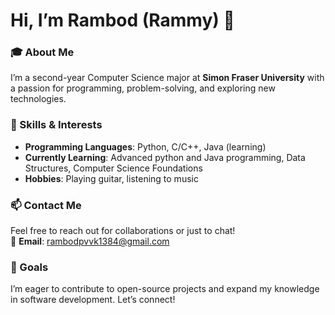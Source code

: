 # Hi, I’m Rambod (Rammy) 👋  
### 🎓 About Me  
I’m a second-year Computer Science major at **Simon Fraser University** with a passion for programming, problem-solving, and exploring new technologies.  

### 🔧 Skills & Interests  
- **Programming Languages**: Python, C/C++, Java (learning)   
- **Currently Learning**: Advanced python and Java programming, Data Structures, Computer Science Foundations  
- **Hobbies**: Playing guitar, listening to music
 
### 📫 Contact Me  
Feel free to reach out for collaborations or just to chat!  
📧 **Email**: [rambodpvvk1384@gmail.com](mailto:rambodpvvk1384@gmail.com)  

### 🚀 Goals  
I’m eager to contribute to open-source projects and expand my knowledge in software development. Let’s connect!  


<!---
RambodFuture/RambodFuture is a ✨ special ✨ repository because its `README.md` (this file) appears on your GitHub profile.
You can click the Preview link to take a look at your changes.
--->
